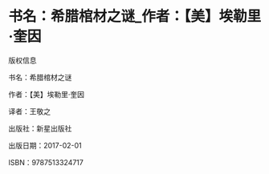 # 书名：希腊棺材之谜_作者：【美】埃勒里·奎因

版权信息

书名：希腊棺材之谜

作者：【美】埃勒里·奎因

译者：王敬之

出版社：新星出版社

出版日期：2017-02-01

ISBN：9787513324717